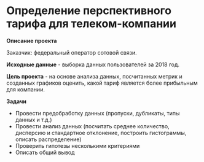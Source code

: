 # Определение перспективного тарифа для телеком-компании

**Описание проекта**  

Заказчик: федеральный оператор сотовой связи.  

**Исходные данные** - выборка данных пользователей за 2018 год.  

**Цель проекта** - на основе анализа данных, посчитанных метрик и созданных графиков оценить, какой тариф является более прибыльным для компании.  

**Задачи**  
- Провести предобработку данных (пропуски, дубликаты, типы данных и т.д.)  
- Провести анализ данных (посчитать среднее количество, дисперсию и стандартное отклонение, построить гистограммы, описать распределение)  
- Проверить гипотезы несколькими критериями  
- Описать общий вывод


